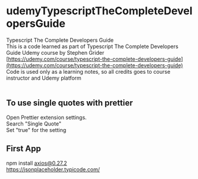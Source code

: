 # udemyTypescriptTheCompleteDevelopersGuide

Typescript The Complete Developers Guide<br />
This is a code learned as part of Typescript The Complete Developers Guide Udemy course by Stephen Grider<br />
[https://udemy.com/course/typescript-the-complete-developers-guide](https://udemy.com/course/typescript-the-complete-developers-guide)<br />
Code is used only as a learning notes, so all credits goes to course instructor and Udemy platform<br />
<br />

## To use single quotes with prettier

Open Prettier extension settings. <br />
Search "Single Quote" <br />
Set "true" for the setting <br />

## First App

npm install axios@0.27.2<br />
https://jsonplaceholder.typicode.com/<br />
